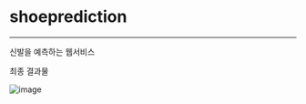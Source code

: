# shoeprediction
---------------------------------------------------

신발을 예측하는 웹서비스 



최종 결과물 


![image](https://user-images.githubusercontent.com/87855218/148886868-c778d5a6-4b5b-46d7-805f-c52030c67a24.png)
